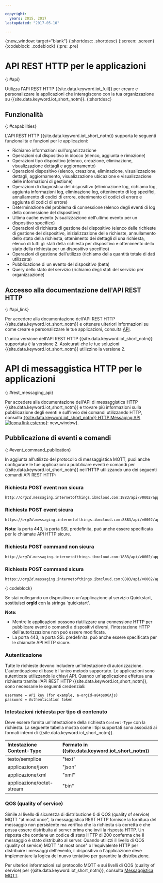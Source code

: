 ```yaml
---

copyright:
  years: 2015, 2017
lastupdated: "2017-05-10"

---
```


{:new_window: target="blank"}
{:shortdesc: .shortdesc}
{:screen: .screen}
{:codeblock: .codeblock}
{:pre: .pre}

# API REST HTTP per le applicazioni
{: #api}

Utilizza l'API REST HTTP {{site.data.keyword.iot_full}} per creare e personalizzare le applicazioni che interagiscono con la tua organizzazione su {{site.data.keyword.iot_short_notm}}.
{:shortdesc}

## Funzionalità
{: #capabilities}

L'API REST HTTP {{site.data.keyword.iot_short_notm}} supporta le seguenti funzionalità e funzioni per le applicazioni:

- Richiamo informazioni sull'organizzazione
- Operazioni sul dispositivo in blocco (elenco, aggiunta e rimozione)
- Operazioni tipo dispositivo (elenco, creazione, eliminazione, visualizzazione dettagli e aggiornamento)
- Operazioni dispositivo (elenco, creazione, eliminazione, visualizzazione dettagli, aggiornamento, visualizzazione ubicazione e visualizzazione delle informazioni di gestione)
- Operazioni di diagnostica del dispositivo (eliminazione log, richiamo log, aggiunta informazioni log, eliminazione log, ottenimento di log specifici, annullamento di codici di errore, ottenimento di codici di errore e aggiunta di codici di errore)
- Determinazione del problema di connessione (elenco degli eventi di log della connessione del dispositivo)
- Ultima cache evento (visualizzazione dell'ultimo evento per un dispositivo specifico)
- Operazioni di richiesta di gestione del dispositivo (elenco delle richieste di gestione del dispositivo, inizializzazione delle richieste, annullamento dello stato della richiesta, ottenimento dei dettagli di una richiesta, elenco di tutti gli stati della richiesta per dispositivo e ottenimento dello stato della richiesta per un dispositivo specifico)
- Operazioni di gestione dell'utilizzo (richiamo della quantità totale di dati utilizzata)
- Pubblicazione di un evento del dispositivo (beta)
- Query dello stato del servizio (richiamo degli stati del servizio per organizzazione)

## Accesso alla documentazione dell'API REST HTTP
{: #api_link}

Per accedere alla documentazione dell'API REST HTTP {{site.data.keyword.iot_short_notm}} e ottenere ulteriori informazioni su come creare e personalizzare le tue applicazioni, consulta [API](../reference/api.html).

L'unica versione dell'API REST HTTP {{site.data.keyword.iot_short_notm}} supportata è la versione 2. Assicurati che le tue soluzioni {{site.data.keyword.iot_short_notm}} utilizzino la versione 2.

# API di messaggistica HTTP per le applicazioni
{: #rest_messaging_api}

Per accedere alla documentazione dell'API di messaggistica HTTP {{site.data.keyword.iot_short_notm}} e trovare più informazioni sulla pubblicazione degli eventi e sull'invio dei comandi utilizzando HTTP, consulta [{{site.data.keyword.iot_short_notm}} HTTP Messaging API ![Icona link esterno](../../../icons/launch-glyph.svg)](https://docs.internetofthings.ibmcloud.com/apis/swagger/v0002/http-messaging.html){: new_window}.

## Pubblicazione di eventi e comandi
{: #event_command_publication}

In aggiunta all'utilizzo del protocollo di messaggistica MQTT, puoi anche configurare le tue applicazioni a pubblicare eventi e comandi per {{site.data.keyword.iot_short_notm}} nell'HTTP utilizzando uno dei seguenti comandi API REST HTTP:

### Richiesta POST event non sicura
<pre class="pre"><code class="hljs">http://<var class="keyword varname">orgId</var>.messaging.internetofthings.ibmcloud.com:1883/api/v0002/application/types/<var class="keyword varname">typeId</var>/devices/<var class="keyword varname">deviceId</var>/events/<var class="keyword varname">eventId</var></code></pre>

### Richiesta POST event sicura
<pre class="pre"><code class="hljs">https://<var class="keyword varname">orgId</var>.messaging.internetofthings.ibmcloud.com:8883/api/v0002/application/types/<var class="keyword varname">typeId</var>/devices/<var class="keyword varname">deviceId</var>/events/<var class="keyword varname">eventId</var></code></pre>

**Nota:** la porta 443, la porta SSL predefinita, può anche essere specificata per le chiamate API HTTP sicure.

### Richiesta POST command non sicura
<pre class="pre"><code class="hljs">http://<var class="keyword varname">orgId</var>.messaging.internetofthings.ibmcloud.com:1883/api/v0002/application/types/<var class="keyword varname">typeId</var>/devices/<var class="keyword varname">deviceId</var>/commands/<var class="keyword varname">eventId</var></code></pre>


### Richiesta POST command sicura
<pre class="pre"><code class="hljs">https://<var class="keyword varname">orgId</var>.messaging.internetofthings.ibmcloud.com:8883/api/v0002/application/types/<var class="keyword varname">typeId</var>/devices/<var class="keyword varname">deviceId</var>/commands/<var class="keyword varname">eventId</var></code></pre>
{: codeblock}

Se stai collegando un dispositivo o un'applicazione al servizio Quickstart, sostituisci **orgId** con la stringa 'quickstart'.

**Note:**
- Mentre le applicazioni possono riutilizzare una connessione HTTP per pubblicare eventi o comandi a dispositivi diversi, l'intestazione HTTP dell'autorizzazione non può essere modificata.
- La porta 443, la porta SSL predefinita, può anche essere specificata per le chiamate API HTTP sicure.

### Autenticazione

Tutte le richieste devono includere un'intestazione di autorizzazione. L'autenticazione di base è l'unico metodo supportato. Le applicazioni sono autenticate utilizzando le chiavi API. Quando un'applicazione effettua una richiesta tramite l'API REST HTTP {{site.data.keyword.iot_short_notm}}, sono necessarie le seguenti credenziali:

```
username = API key (for example, a-orgId-a84ps90Ajs)
password = Authentication token
```

### Intestazioni richiesta per tipo di contenuto

Deve essere fornita un'intestazione della richiesta `Content-Type` con la richiesta. La seguente tabella mostra come i tipi supportati sono associati ai formati interni di {{site.data.keyword.iot_short_notm}}.

|Intestazione Content-Type|Formato in {{site.data.keyword.iot_short_notm}}|
|:---|:---|
|testo/semplice|"text"
|applicazione/json| "json"
|applicazione/xml | "xml"
|applicazione/octet-stream|"bin"

### QOS (quality of service)

Simile al livello di sicurezza di distribuzione 0 di QOS (quality of service) MQTT "at most once", la messaggistica REST HTTP fornisce la fornitura del messaggio non persistente ma verifica che la richiesta sia corretta e che possa essere distribuita al server prima che invii la risposta HTTP. Un risposta che contiene un codice di stato HTTP di 200 conferma che il messaggio è stato distribuito al server. Quando utilizzi il livello di QOS (quality of service) MQTT "at most once" o l'equivalente HTTP per distribuire i messaggi dell'evento, il dispositivo o l'applicazione deve implementare la logica del nuovo tentativo per garantire la distribuzione.


Per ulteriori informazioni sul protocollo MQTT e sui livelli di QOS (quality of service) per {{site.data.keyword.iot_short_notm}}, consulta [Messaggistica MQTT](../reference/mqtt/index.html).
